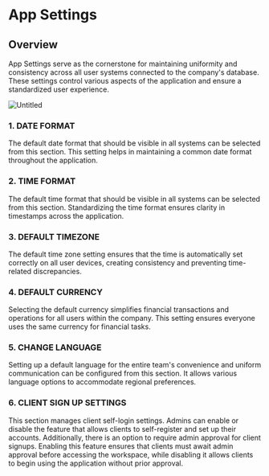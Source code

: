# App Settings

## Overview

App Settings serve as the cornerstone for maintaining uniformity and consistency across all user systems connected to the company's database. These settings control various aspects of the application and ensure a standardized user experience.

![Untitled](App%20Settings%207d9442f10eb14fe791a89f60eb43234b/Untitled.png)

### 1. DATE FORMAT

The default date format that should be visible in all systems can be selected from this section. This setting helps in maintaining a common date format throughout the application.

### 2. TIME FORMAT

The default time format that should be visible in all systems can be selected from this section. Standardizing the time format ensures clarity in timestamps across the application.

### 3. DEFAULT TIMEZONE

The default time zone setting ensures that the time is automatically set correctly on all user devices, creating consistency and preventing time-related discrepancies.

### 4. DEFAULT CURRENCY

Selecting the default currency simplifies financial transactions and operations for all users within the company. This setting ensures everyone uses the same currency for financial tasks.

### 5. CHANGE LANGUAGE

Setting up a default language for the entire team's convenience and uniform communication can be configured from this section. It allows various language options to accommodate regional preferences.

### 6. CLIENT SIGN UP SETTINGS

This section manages client self-login settings. Admins can enable or disable the feature that allows clients to self-register and set up their accounts. Additionally, there is an option to require admin approval for client signups. Enabling this feature ensures that clients must await admin approval before accessing the workspace, while disabling it allows clients to begin using the application without prior approval.